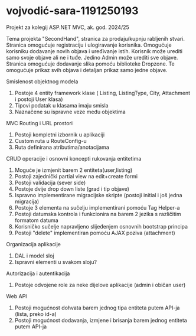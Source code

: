# vojvodić-sara-1191250193
Projekt za kolegij ASP.NET MVC, ak. god. 2024/25

Tema projekta "SecondHand", stranica za prodaju/kupnju rabljenih stvari. 
Stranica omogućuje registraciju i ulogiravanje korisnika. Omogućuje korisniku dodavanje novih objava i uređivanje istih. 
Korisnik može urediti samo svoje objave ali ne i tuđe. Jedino Admin može urediti sve objave. 
Stranica omogućuje dodavanje slika pomoću biblioteke Dropzone. Te omogućuje prikaz svih objava i detaljan prikaz samo jedne objave.

Smislenost objektnog modela
1. Postoje 4 entity framework klase ( Listing, ListingType, City, Attachment i postoji User klasa)
2. Tipovi podatak u klasama imaju smisla
3. Naznačene su ispravne veze među objektima

MVC Routing i URL prostori 
1. Postoji kompletni izbornik u aplikaciji
2. Custom ruta u RouteConfig-u
3. Ruta definirana atributima/anotacijama

CRUD operacije i osnovni koncepti rukovanja entitetima
1. Moguće je izmjenit barem 2 entiteta(user,listing)
2. Postoji zajednički partial view na edit+create formi
3. Postoji validacija (sever side)
4. Postoje dvije drop down liste (grad i tip objave)
5. Ispravno implementirane migracijske skripte (postoji initial i još jedna migracija)
6. Postoje 3 elementa na sučelju implementirani pomoću Tag Helper-a
7. Postoji datumska kontrola i funkcionira na barem 2 jezika s različitim formatom datuma
8. Korisničko sučelje napravljeno slijeđenjem osnovnih bootstrap principa
9. Postoji "delete" implementiran pomoću AJAX poziva (attachment)

Organizacija aplikacije
1. DAL i model sloj
2. Ispravni elementi u svakom sloju?

Autorizacija i autentikacija 
1. Postoje odvojene role za neke dijelove aplikacije (admin i običan user)

Web API
1. Postoji mogućnost dohvata barem jednog tipa entiteta putem API-ja (lista, preko id-a)
2. Postoji mogućnost dodavanja, izmjene i brisanja barem jednog entiteta putem API-ja